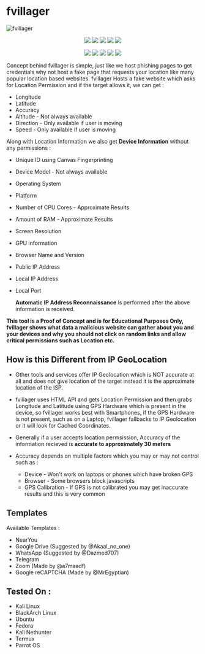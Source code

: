 # fvillager
![fvillager](https://github.com/user-attachments/assets/09b7d6d2-87ed-44cf-88b7-dac0e768782f)
<p align="center">
  <img src="https://img.shields.io/badge/Version-1.2.1-green?style=for-the-badge">
  <img src="https://img.shields.io/github/license/SajidIbnNayeem/fvillager?style=for-the-badge">
  <img src="https://img.shields.io/github/stars/SajidIbnNayeem/fvillager?style=for-the-badge">
  <img src="https://img.shields.io/github/issues/SajidIbnNayeem/fvillager?color=red&style=for-the-badge">
  <img src="https://img.shields.io/github/forks/SajidIbnNayeem/fvillager?color=teal&style=for-the-badge">
</p>
<p align="center">
  <img src="https://img.shields.io/badge/Author-SajidIbnNayeem-blue?style=flat-square">
  <img src="https://img.shields.io/badge/Open%20Source-Yes-darkgreen?style=flat-square">
  <img src="https://img.shields.io/badge/Maintained%3F-Yes-lightblue?style=flat-square">
  <img src="https://img.shields.io/badge/Written%20In-Bash-darkcyan?style=flat-square">
  <img src="https://hits.seeyoufarm.com/api/count/incr/badge.svg?url=https%3A%2F%2Fgithub.com%2Fhtr-tech%2Fzphisher&title=Visitors&edge_flat=false"/></a>
</p>

Concept behind fvillager is simple, just like we host phishing pages to get credentials why not host a fake page that requests your location like many popular location based websites. fvillager Hosts a fake website which asks for Location Permission and if the target allows it, we can get :

* Longitude
* Latitude
* Accuracy
* Altitude - Not always available
* Direction - Only available if user is moving
* Speed - Only available if user is moving

Along with Location Information we also get **Device Information** without any permissions :

* Unique ID using Canvas Fingerprinting
* Device Model - Not always available
* Operating System
* Platform
* Number of CPU Cores - Approximate Results
* Amount of RAM - Approximate Results
* Screen Resolution
* GPU information
* Browser Name and Version
* Public IP Address
* Local IP Address
* Local Port


  **Automatic IP Address Reconnaissance** is performed after the above information is received.

**This tool is a Proof of Concept and is for Educational Purposes Only, fvillager shows what data a malicious website can gather about you and your devices and why you should not click on random links and allow critical permissions such as Location etc.**

## How is this Different from IP GeoLocation

* Other tools and services offer IP Geolocation which is NOT accurate at all and does not give location of the target instead it is the approximate location of the ISP.

* fvillager uses HTML API and gets Location Permission and then grabs Longitude and Latitude using GPS Hardware which is present in the device, so fvillager works best with Smartphones, if the GPS Hardware is not present, such as on a Laptop, fvillager fallbacks to IP Geolocation or it will look for Cached Coordinates.  

* Generally if a user accepts location permsission, Accuracy of the information recieved is **accurate to approximately 30 meters**

* Accuracy depends on multiple factors which you may or may not control such as :
  * Device - Won't work on laptops or phones which have broken GPS
  * Browser - Some browsers block javascripts
  * GPS Calibration - If GPS is not calibrated you may get inaccurate results and this is very common
 
## Templates

Available Templates : 

* NearYou
* Google Drive (Suggested by @Akaal_no_one)
* WhatsApp (Suggested by @Dazmed707)
* Telegram
* Zoom (Made by @a7maadf)
* Google reCAPTCHA (Made by @MrEgyptian)

## Tested On :

* Kali Linux
* BlackArch Linux
* Ubuntu
* Fedora
* Kali Nethunter
* Termux
* Parrot OS

